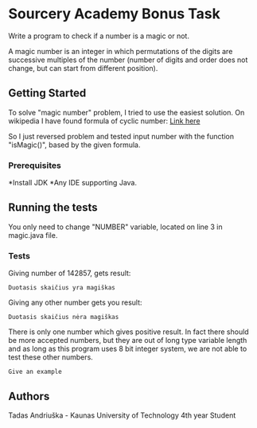 # Sourcery Academy Bonus Task

Write a program to check if a number is a magic or not.

A magic number is an integer in which permutations of the digits are successive multiples of the number (number of digits and order does not change, but can start from different position).

## Getting Started

To solve "magic number" problem, I tried to use the easiest solution. On wikipedia I have found formula of cyclic number: [Link here](https://wikimedia.org/api/rest_v1/media/math/render/svg/1d34c8fd8cb6da254d26e8066c4a43457908c53f)

So I just reversed problem and tested input number with the function "isMagic()", based by the given formula.

### Prerequisites

*Install JDK
*Any IDE supporting Java.

## Running the tests

You only need to change "NUMBER" variable, located on line 3 in magic.java file.

### Tests

Giving number of 142857, gets result:
```
Duotasis skaičius yra magiškas
```

Giving any other number gets you result:
```
Duotasis skaičius nėra magiškas
```

There is only one number which gives positive result. In fact there should be more accepted numbers, but they are out of long type variable length and as long as this program uses 8 bit integer system, we are not able to test these other numbers.

```
Give an example
```

## Authors

Tadas Andriuška - Kaunas University of Technology 4th year Student
